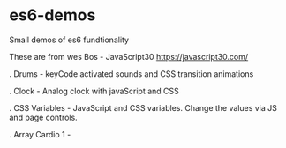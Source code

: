 # es6-demos
Small demos of es6 fundtionality

These are from wes Bos - JavaScript30
https://javascript30.com/

. Drums - keyCode activated sounds and CSS transition animations

. Clock - Analog clock with javaScript and CSS

. CSS Variables - JavaScript and CSS variables. Change the values via JS and page controls.

. Array Cardio 1 -